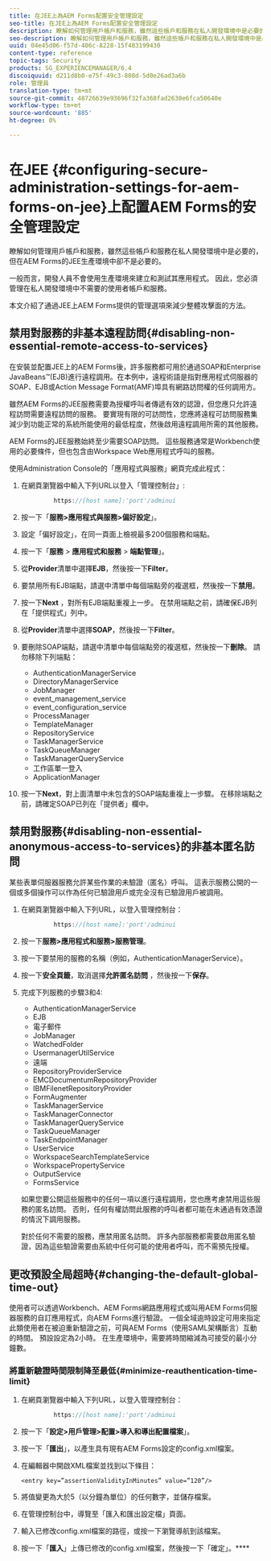 ```yaml
---
title: 在JEE上為AEM Forms配置安全管理設定
seo-title: 在JEE上為AEM Forms配置安全管理設定
description: 瞭解如何管理用戶帳戶和服務，雖然這些帳戶和服務在私人開發環境中是必要的，但在AEM Forms的JEE生產環境中卻不是必要的。
seo-description: 瞭解如何管理用戶帳戶和服務，雖然這些帳戶和服務在私人開發環境中是必要的，但在AEM Forms的JEE生產環境中卻不是必要的。
uuid: 04e45d06-f57d-406c-8228-15f483199430
content-type: reference
topic-tags: Security
products: SG_EXPERIENCEMANAGER/6.4
discoiquuid: d211d8b0-e75f-49c3-808d-5d0e26ad3a6b
role: 管理員
translation-type: tm+mt
source-git-commit: 48726639e93696f32fa368fad2630e6fca50640e
workflow-type: tm+mt
source-wordcount: '885'
ht-degree: 0%

---
```



# 在JEE {#configuring-secure-administration-settings-for-aem-forms-on-jee}上配置AEM Forms的安全管理設定

瞭解如何管理用戶帳戶和服務，雖然這些帳戶和服務在私人開發環境中是必要的，但在AEM Forms的JEE生產環境中卻不是必要的。

一般而言，開發人員不會使用生產環境來建立和測試其應用程式。 因此，您必須管理在私人開發環境中不需要的使用者帳戶和服務。

本文介紹了通過JEE上AEM Forms提供的管理選項來減少整體攻擊面的方法。

## 禁用對服務的非基本遠程訪問{#disabling-non-essential-remote-access-to-services}

在安裝並配置JEE上的AEM Forms後，許多服務都可用於通過SOAP和Enterprise JavaBeans™(EJB)進行遠程調用。在本例中，遠程術語是指對應用程式伺服器的SOAP、EJB或Action Message Format(AMF)埠具有網路訪問權的任何調用方。

雖然AEM Forms的JEE服務需要為授權呼叫者傳遞有效的認證，但您應只允許遠程訪問需要遠程訪問的服務。 要實現有限的可訪問性，您應將遠程可訪問服務集減少到功能正常的系統所能使用的最低程度，然後啟用遠程調用所需的其他服務。

AEM Forms的JEE服務始終至少需要SOAP訪問。 這些服務通常是Workbench使用的必要條件，但也包含由Workspace Web應用程式呼叫的服務。

使用Administration Console的「應用程式與服務」網頁完成此程式：

1. 在網頁瀏覽器中輸入下列URL以登入「管理控制台」:

   ```java
            https://[host name]:'port'/adminui
   ```

1. 按一下「**服務>應用程式與服務>偏好設定**」。
1. 設定「偏好設定」，在同一頁面上檢視最多200個服務和端點。
1. 按一下「**服務** > **應用程式和服務** > **端點管理**」。
1. 從&#x200B;**Provider**&#x200B;清單中選擇&#x200B;**EJB**，然後按一下&#x200B;**Filter**。
1. 要禁用所有EJB端點，請選中清單中每個端點旁的複選框，然後按一下&#x200B;**禁用**。
1. 按一下&#x200B;**Next** ，對所有EJB端點重複上一步。 在禁用端點之前，請確保EJB列在「提供程式」列中。
1. 從&#x200B;**Provider**&#x200B;清單中選擇&#x200B;**SOAP**，然後按一下&#x200B;**Filter**。
1. 要刪除SOAP端點，請選中清單中每個端點旁的複選框，然後按一下&#x200B;**刪除**。 請勿移除下列端點：

   * AuthenticationManagerService
   * DirectoryManagerService
   * JobManager
   * event_management_service
   * event_configuration_service
   * ProcessManager
   * TemplateManager
   * RepositoryService
   * TaskManagerService
   * TaskQueueManager
   * TaskManagerQueryService
   * 工作區單一登入
   * ApplicationManager

1. 按一下&#x200B;**Next**，對上面清單中未包含的SOAP端點重複上一步驟。 在移除端點之前，請確定SOAP已列在「提供者」欄中。

## 禁用對服務{#disabling-non-essential-anonymous-access-to-services}的非基本匿名訪問

某些表單伺服器服務允許某些作業的未驗證（匿名）呼叫。 這表示服務公開的一個或多個操作可以作為任何已驗證用戶或完全沒有已驗證用戶被調用。

1. 在網頁瀏覽器中輸入下列URL，以登入管理控制台：

   ```java
            https://[host name]:'port'/adminui
   ```

1. 按一下&#x200B;**服務>應用程式和服務>服務管理**。
1. 按一下要禁用的服務的名稱（例如，AuthenticationManagerService）。
1. 按一下&#x200B;**安全頁籤**，取消選擇&#x200B;**允許匿名訪問** ，然後按一下&#x200B;**保存**。
1. 完成下列服務的步驟3和4:

   * AuthenticationManagerService
   * EJB
   * 電子郵件
   * JobManager
   * WatchedFolder
   * UsermanagerUtilService
   * 遠端
   * RepositoryProviderService
   * EMCDocumentumRepositoryProvider
   * IBMFilenetRepositoryProvider
   * FormAugmenter
   * TaskManagerService
   * TaskManagerConnector
   * TaskManagerQueryService
   * TaskQueueManager
   * TaskEndpointManager
   * UserService
   * WorkspaceSearchTemplateService
   * WorkspacePropertyService
   * OutputService
   * FormsService

   如果您要公開這些服務中的任何一項以進行遠程調用，您也應考慮禁用這些服務的匿名訪問。 否則，任何有權訪問此服務的呼叫者都可能在未通過有效憑證的情況下調用服務。

   對於任何不需要的服務，應禁用匿名訪問。 許多內部服務都需要啟用匿名驗證，因為這些驗證需要由系統中任何可能的使用者呼叫，而不需預先授權。

## 更改預設全局超時{#changing-the-default-global-time-out}

使用者可以透過Workbench、AEM Forms網路應用程式或叫用AEM Forms伺服器服務的自訂應用程式，向AEM Forms進行驗證。 一個全域逾時設定可用來指定此類使用者在被迫重新驗證之前，可與AEM Forms（使用SAML架構斷言）互動的時間。 預設設定為2小時。 在生產環境中，需要將時間縮減為可接受的最小分鐘數。

### 將重新驗證時間限制降至最低{#minimize-reauthentication-time-limit}

1. 在網頁瀏覽器中輸入下列URL，以登入管理控制台：

   ```java
            https://[host name]:'port'/adminui
   ```

1. 按一下「**設定>用戶管理>配置>導入和導出配置檔案**」。
1. 按一下「**匯出**」，以產生具有現有AEM Forms設定的config.xml檔案。
1. 在編輯器中開啟XML檔案並找到以下條目：

   `<entry key=”assertionValidityInMinutes” value=”120”/>`

1. 將值變更為大於5（以分鐘為單位）的任何數字，並儲存檔案。
1. 在管理控制台中，導覽至「匯入和匯出設定檔」頁面。
1. 輸入已修改config.xml檔案的路徑，或按一下瀏覽導航到該檔案。
1. 按一下「**匯入**」上傳已修改的config.xml檔案，然後按一下「確定」。****

